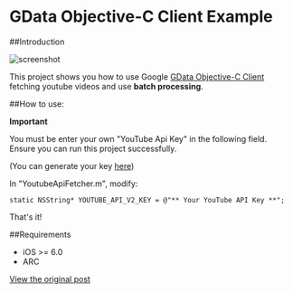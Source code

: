 GData Objective-C Client Example
=========
##Introduction

![screenshot](https://raw2.github.com/ch8908/Thousnad2/master/GDataExample/ScreenShot.png)

This project shows you how to use Google [GData Objective-C Client](https://code.google.com/p/gdata-objectivec-client/) fetching youtube videos and use **batch processing**.


##How to use:

**Important**

You must be enter your own "YouTube Api Key" in the following field. Ensure you can run this project successfully.

(You can generate your key [here](https://developers.google.com/youtube/registering_an_application))

In "YoutubeApiFetcher.m", modify:
```objc
static NSString* YOUTUBE_API_V2_KEY = @"** Your YouTube API Key **";
```

That's it!

##Requirements
* iOS >= 6.0
* ARC

[View the original post](http://ch89-8-blog.logdown.com/blog/2014/02/04/gdata-objective-c-client-introduction)